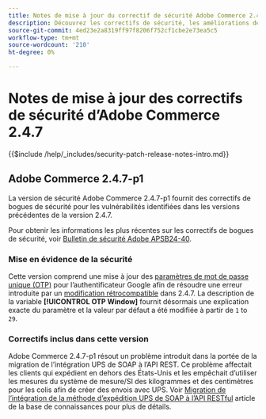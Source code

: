 ```yaml
---
title: Notes de mise à jour du correctif de sécurité Adobe Commerce 2.4.7
description: Découvrez les correctifs de sécurité, les améliorations de sécurité et d’autres mises à jour relatives à la sécurité inclus dans les versions des correctifs de sécurité pour Adobe Commerce version 2.4.7.
source-git-commit: 4ed23e2a8319ff97f8206f752cf1cbe2e73ea5c5
workflow-type: tm+mt
source-wordcount: '210'
ht-degree: 0%

---
```



# Notes de mise à jour des correctifs de sécurité d’Adobe Commerce 2.4.7

{{$include /help/_includes/security-patch-release-notes-intro.md}}

## Adobe Commerce 2.4.7-p1

La version de sécurité Adobe Commerce 2.4.7-p1 fournit des correctifs de bogues de sécurité pour les vulnérabilités identifiées dans les versions précédentes de la version 2.4.7.

Pour obtenir les informations les plus récentes sur les correctifs de bogues de sécurité, voir [Bulletin de sécurité Adobe APSB24-40](https://helpx.adobe.com/security/products/magento/apsb24-40.html).

### Mise en évidence de la sécurité

Cette version comprend une mise à jour des [paramètres de mot de passe unique (OTP)](https://experienceleague.adobe.com/en/docs/commerce-admin/systems/security/2fa/security-two-factor-authentication#google) pour l’authentificateur Google afin de résoudre une erreur introduite par un [modification rétrocompatible](https://developer.adobe.com/commerce/php/development/backward-incompatible-changes/highlights/#new-system-configuration-validation-for-two-factor-authentication-otp_window-value) dans 2.4.7. La description de la variable **[!UICONTROL OTP Window]** fournit désormais une explication exacte du paramètre et la valeur par défaut a été modifiée à partir de `1` to `29`.

### Correctifs inclus dans cette version

Adobe Commerce 2.4.7-p1 résout un problème introduit dans la portée de la migration de l’intégration UPS de SOAP à l’API REST. Ce problème affectait les clients qui expédient en dehors des États-Unis et les empêchait d’utiliser les mesures du système de mesure/SI des kilogrammes et des centimètres pour les colis afin de créer des envois avec UPS. Voir [Migration de l’intégration de la méthode d’expédition UPS de SOAP à l’API RESTful](https://experienceleague.adobe.com/en/docs/commerce-knowledge-base/kb/troubleshooting/known-issues-patches-attached/ups-shipping-method-integration-migration-from-soap-to-restful-api) article de la base de connaissances pour plus de détails.
